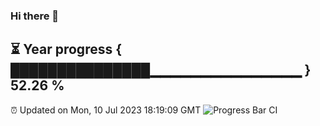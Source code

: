 ### Hi there 👋
⏳ Year progress { ███████████████▁▁▁▁▁▁▁▁▁▁▁▁▁▁▁ } 52.26 %
---
⏰ Updated on Mon, 10 Jul 2023 18:19:09 GMT
![Progress Bar CI](https://github.com/liununu/liununu/workflows/Progress%20Bar%20CI/badge.svg)
